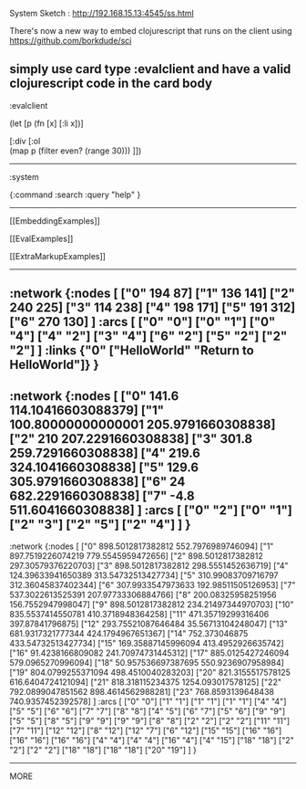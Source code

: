 System Sketch : <http://192.168.15.13:4545/ss.html>

There's now a new way to embed clojurescript that runs on the client using <https://github.com/borkdude/sci>

simply use card type :evalclient and have a valid clojurescript code in the card body
----
:evalclient

(let [p (fn [x] [:li x])]


[:div [:ol  
  (map p (filter even? (range 30)))
]])

----
:system

{:command :search
 :query "help"
}

----

[[EmbeddingExamples]]

[[EvalExamples]]

[[ExtraMarkupExamples]]


----
:network
{:nodes [ 
["0" 194 87]
["1" 136 141]
["2" 240 225]
["3" 114 238]
["4" 198 171]
["5" 191 312]
["6" 270 130]
] :arcs [
["0" "0"]
["0" "1"]
["0" "4"]
["4" "2"]
["3" "4"]
["6" "2"]
["5" "2"]
["2" "2"]
]
:links 
{"0" ["HelloWorld" "Return to HelloWorld"]}
}
----
:network
{:nodes [ 
["0" 141.6 114.10416603088379]
["1" 100.80000000000001 205.9791660308838]
["2" 210 207.2291660308838]
["3" 301.8 259.7291660308838]
["4" 219.6 324.1041660308838]
["5" 129.6 305.9791660308838]
["6" 24 682.2291660308838]
["7" -4.8 511.6041660308838]
] :arcs [
["0" "2"]
["0" "1"]
["2" "3"]
["2" "5"]
["2" "4"]
]
}
----
:network
{:nodes [ 
["0" 898.5012817382812 552.7976989746094]
["1" 897.7519226074219 779.5545959472656]
["2" 898.5012817382812 297.30579376220703]
["3" 898.5012817382812 298.5551452636719]
["4" 124.39633941650389 313.54732513427734]
["5" 310.99083709716797 312.36045837402344]
["6" 307.9933547973633 192.98511505126953]
["7" 537.3022613525391 207.97733306884766]
["8" 200.08325958251956 156.7552947998047]
["9" 898.5012817382812 234.21497344970703]
["10" 835.5537414550781 410.3718948364258]
["11" 471.35719299316406 397.87841796875]
["12" 293.75521087646484 35.56713104248047]
["13" 681.9317321777344 424.1794967651367]
["14" 752.373046875 433.54732513427734]
["15" 169.35887145996094 413.4952926635742]
["16" 91.4238166809082 241.70974731445312]
["17" 885.0125427246094 579.0965270996094]
["18" 50.957536697387695 550.9236907958984]
["19" 804.0799255371094 498.4510040283203]
["20" 821.3155517578125 616.6404724121094]
["21" 818.318115234375 1254.093017578125]
["22" 792.0899047851562 898.4614562988281]
["23" 768.8593139648438 740.9357452392578]
] :arcs [
["0" "0"]
["1" "1"]
["1" "1"]
["1" "1"]
["4" "4"]
["5" "5"]
["6" "6"]
["7" "7"]
["8" "8"]
["4" "5"]
["6" "7"]
["5" "6"]
["9" "9"]
["5" "5"]
["8" "5"]
["9" "9"]
["9" "9"]
["8" "8"]
["2" "2"]
["2" "2"]
["11" "11"]
["7" "11"]
["12" "12"]
["8" "12"]
["12" "7"]
["6" "12"]
["15" "15"]
["16" "16"]
["16" "16"]
["16" "16"]
["4" "4"]
["4" "4"]
["16" "4"]
["4" "15"]
["18" "18"]
["2" "2"]
["2" "2"]
["18" "18"]
["18" "18"]
["20" "19"]
]
}

----

MORE

